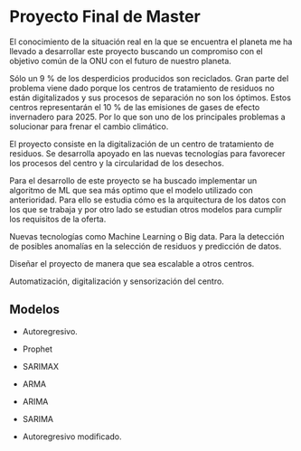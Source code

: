 # Proyecto Final de Master

El conocimiento de la situación real en la que se encuentra el planeta me ha llevado a desarrollar este proyecto buscando un compromiso con el objetivo común de la ONU con el futuro de nuestro planeta.

Sólo un 9 % de los desperdicios producidos son reciclados. Gran parte del problema viene dado porque los centros de tratamiento de residuos no están digitalizados y sus procesos de separación no son los óptimos. Estos centros representarán el 10 % de las emisiones de gases de efecto invernadero para 2025. Por lo que son uno de los principales problemas a solucionar para frenar el cambio climático.

El proyecto consiste en la digitalización de un centro de tratamiento de residuos. Se desarrolla apoyado en las nuevas tecnologías para favorecer los procesos del centro y la circularidad de los desechos.

Para el desarrollo de este proyecto se ha buscado implementar un algoritmo de ML que sea más optimo que el modelo utilizado con anterioridad. Para ello se estudia cómo es la arquitectura de los datos con los que se trabaja y por otro lado se estudian otros modelos para cumplir los requisitos de la oferta.

Nuevas tecnologías como Machine Learning o Big data. Para la detección de posibles anomalías en la selección de residuos y predicción de datos.

Diseñar el proyecto de manera que sea escalable a otros centros.

Automatización, digitalización y sensorización del centro.

## Modelos

- Autoregresivo.

- Prophet

- SARIMAX

- ARMA

- ARIMA

- SARIMA

- Autoregresivo modificado.
